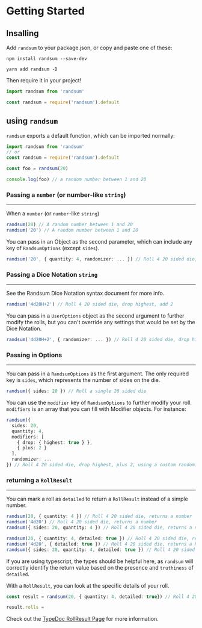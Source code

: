 # Getting Started

## Insalling

Add `randsum` to your package.json, or copy and paste one of these:

`npm install randsum --save-dev`

`yarn add randsum -D`

Then require it in your project!

```js
import randsum from 'randsum'

const randsum = require('randsum').default
```

## using `randsum`

`randsum` exports a default function, which can be imported normally:

```ts
import randsum from 'randsum'
// or
const randsum = require('randsum').default

const foo = randsum(20)

console.log(foo) // a random number between 1 and 20
```

### Passing a `number` (or number-like `string`)

---

When a `number` (or `number`-like `string`)

```ts
randsum(20) // A random number between 1 and 20
randsum('20') // A random number between 1 and 20
```

You can pass in an Object as the second parameter, which can include any key of `RandsumOptions` (except `sides`).

```ts
randsum('20', { quantity: 4, randomizer: ... }) // Roll 4 20 sided die, using a custom randomizer function
```

### Passing a Dice Notation `string`

---

See the Randsum Dice Notation syntax document for more info.

```ts
randsum('4d20H+2') // Roll 4 20 sided die, drop highest, add 2
```

You can pass in a `UserOptions` object as the second argument to further modify the rolls, but you can't override any settings that would be set by the Dice Notation.

```ts
randsum('4d20H+2', { randomizer: ... }) // Roll 4 20 sided die, drop highest, add 2, using a custom randomizer function
```

### Passing in Options

---

You can pass in a `RandsumOptions` as the first argument. The only required key is `sides`, which represents the number of sides on the die.

```ts
randsum({ sides: 20 }) // Roll a single 20 sided die
```

You can use the `modifier` key of `RandsumOptions` to further modify your roll. `modifiers` is an array that you can fill with Modifier objects. For instance:

```ts
randsum({
  sides: 20,
  quantity: 4,
  modifiers: [
    { drop: { highest: true } },
    { plus: 2 }
  ],
  randomizer: ...
}) // Roll 4 20 sided die, drop highest, plus 2, using a custom randomizer function
```

### returning a `RollResult`

---

You can mark a roll as `detailed` to return a `RollResult` instead of a simple number.

```ts
randsum(20, { quantity: 4 }) // Roll 4 20 sided die, returns a number
randsum('4d20') // Roll 4 20 sided die, returns a number
randsum({ sides: 20, quantity: 4 }) // Roll 4 20 sided die, returns a number

randsum(20, { quantity: 4, detailed: true }) // Roll 4 20 sided die, returns a RollResult
randsum('4d20', { detailed: true }) // Roll 4 20 sided die, returns a RollResult
randsum({ sides: 20, quantity: 4, detailed: true }) // Roll 4 20 sided die, returns a RollResult
```

If you are using typescript, the types should be helpful here, as `randsum` will correctly identify the return value based on the presence and `truthiness` of `detailed`.

With a `RollResult`, you can look at the specific details of your roll.

```ts
const result = randsum(20, { quantity: 4, detailed: true}) // Roll 4 20 sided die, returns a RollResult

result.rolls =
```

Check out the [TypeDoc RollResult Page](https://alxjrvs.github.io/randsum/interfaces/RollResult.html) for more information.
